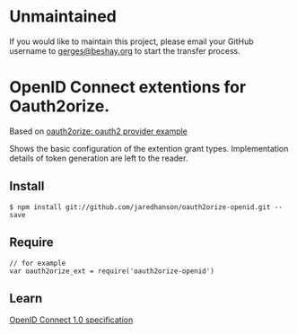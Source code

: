 Unmaintained
===

If you would like to maintain this project, please email your GitHub username to gerges@beshay.org to start the transfer process.

# OpenID Connect extentions for Oauth2orize.

Based on [oauth2orize: oauth2 provider example](https://github.com/gerges-beshay/oauth2orize-examples)


Shows the basic configuration of the extention grant types.
Implementation details of token generation are left to the reader.

## Install

    $ npm install git://github.com/jaredhanson/oauth2orize-openid.git --save


## Require

    // for example    
    var oauth2orize_ext = require('oauth2orize-openid')


## Learn

[OpenID Connect 1.0 specification](http://openid.net/specs/openid-connect-core-1_0.html)



